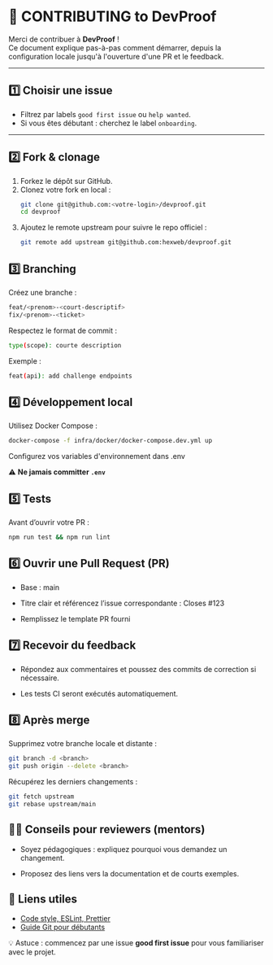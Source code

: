 
# 📝 CONTRIBUTING to DevProof

Merci de contribuer à **DevProof** !  
Ce document explique pas-à-pas comment démarrer, depuis la configuration locale jusqu'à l'ouverture d'une PR et le feedback.

---

## 1️⃣ Choisir une issue

- Filtrez par labels `good first issue` ou `help wanted`.  
- Si vous êtes débutant : cherchez le label `onboarding`.  

---

## 2️⃣ Fork & clonage

1. Forkez le dépôt sur GitHub.  
2. Clonez votre fork en local :  
   ```bash
   git clone git@github.com:<votre-login>/devproof.git
   cd devproof
   ```
3. Ajoutez le remote upstream pour suivre le repo officiel :
    ```bash
    git remote add upstream git@github.com:hexweb/devproof.git
    ```

## 3️⃣ Branching

Créez une branche :
```bash
feat/<prenom>-<court-descriptif>
fix/<prenom>-<ticket>
```

Respectez le format de commit :
```bash
type(scope): courte description
```

Exemple :
```bash
feat(api): add challenge endpoints
```
## 4️⃣ Développement local

Utilisez Docker Compose :
```bash
docker-compose -f infra/docker/docker-compose.dev.yml up
```

Configurez vos variables d'environnement dans .env

⚠️ **Ne jamais committer `.env`**

## 5️⃣ Tests

Avant d’ouvrir votre PR :
```bash
npm run test && npm run lint
```
## 6️⃣ Ouvrir une Pull Request (PR)

- Base : main

- Titre clair et référencez l’issue correspondante : Closes #123

- Remplissez le template PR fourni

## 7️⃣ Recevoir du feedback

- Répondez aux commentaires et poussez des commits de correction si nécessaire.

- Les tests CI seront exécutés automatiquement.

## 8️⃣ Après merge

Supprimez votre branche locale et distante :
```bash
git branch -d <branch>
git push origin --delete <branch>
```

Récupérez les derniers changements :
```bash
git fetch upstream
git rebase upstream/main
```
## 🧑‍🏫 Conseils pour reviewers (mentors)

- Soyez pédagogiques : expliquez pourquoi vous demandez un changement.

- Proposez des liens vers la documentation et de courts exemples.

## 🔗 Liens utiles

- [Code style, ESLint, Prettier](#)  
- [Guide Git pour débutants](#)  

💡 Astuce : commencez par une issue **good first issue** pour vous familiariser avec le projet.


